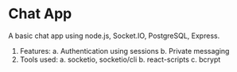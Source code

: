 # Chat App 
A basic chat app using node.js, Socket.IO, PostgreSQL, Express.

1. Features:
  a. Authentication using sessions
  b. Private messaging
2. Tools used:
  a. socketio, socketio/cli
  b. react-scripts
  c. bcrypt


